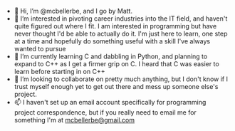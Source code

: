 - 👋 Hi, I’m @mcbellerbe, and I go by Matt.
- 👀 I’m interested in pivoting career industries into the IT field, and haven't quite figured out where I fit. I am interested in programming but have never
thought I'd be able to actually do it. I'm just here to learn, one step at a time and hopefully do something useful with a skill I've always wanted to pursue
- 🌱 I’m currently learning C and dabbling in Python, and planning to expand to C++ as I get a firmer grip on C. I heard that C was easier to learn before starting in on C++
- 💞️ I’m looking to collaborate on pretty much anything, but I don't know if I trust myself enough yet to get out there and mess up someone else's project.
- 📫 I haven't set up an email account specifically for programming project correspondence, but if you really need to email me for something I'm at mcbellerbe@gmail.com

<!---
mcbellerbe/mcbellerbe is a ✨ special ✨ repository because its `README.md` (this file) appears on your GitHub profile.
You can click the Preview link to take a look at your changes.
--->
